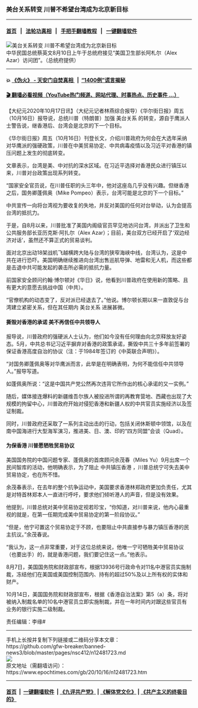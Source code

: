 ### 美台关系转变 川普不希望台湾成为北京新目标
------------------------

#### [首页](https://github.com/gfw-breaker/banned-news3/blob/master/README.md) &nbsp;&nbsp;|&nbsp;&nbsp; [法轮功真相](https://github.com/begood0513/basic/blob/master/README.md)  &nbsp;&nbsp;|&nbsp;&nbsp; [手把手翻墙教程](https://github.com/gfw-breaker/guides/wiki)  &nbsp;&nbsp;|&nbsp;&nbsp; [一键翻墙软件](https://github.com/gfw-breaker/nogfw/blob/master/README.md)  



<div><img alt="美台关系转变 川普不希望台湾成为北京新目标" class="attachment-djy_600_400 size-djy_600_400 wp-post-image" src="https://i.epochtimes.com/assets/uploads/2020/08/2008100135242378-600x400.jpg"/>
<div class="caption">
 中华民国总统蔡英文8月10日上午于总统府接见“美国卫生部长阿札尔（Alex Azar）访问团”。（总统府提供）
</div></div><hr/>

#### 💥 [《伪火》 - 天安门自焚真相 ](http://158.247.195.190:10000/videos/blog/weihuo.html)&nbsp; |&nbsp; [“1400例”谎言揭秘  ](http://158.247.195.190:10000/videos/blog/jiexi1400.html)

#### [ 🎬  翻墙必看视频（YouTube热门频道、网站代理、时事热点、历史事件 ...）](https://github.com/gfw-breaker/links/blob/master/banned.md)

<div><p>
 【大纪元2020年10月17日讯】（大纪元记者林燕综合报导）《华尔街日报》周五（10月16日）报导说，总统川普（特朗普）加强
 <ok href="https://www.epochtimes.com/gb/tag/%E7%BE%8E%E5%8F%B0%E5%85%B3%E7%B3%BB.html">
  美台关系
 </ok>
 的转变，源自于鹰派人士警告说，继香港后、台湾会是北京的下一个目标。
</p>
<p>
 《华尔街日报》周五（10月16日）刊登长文，介绍川普政府为何会在大选年采纳对华鹰派的强硬政策，川普在中美贸易协定、中共病毒疫情以及习近平对香港的镇压问题上发生的彻底转变。
</p>
<p>
 文章表示，台湾是美、中对抗的深水区域。在习近平选择对香港民众进行镇压以来，川普对台政策出现系列转变。
</p>
<p>
 “国家安全官员说，在川普任职的头三年中，他对这座岛几乎没有兴趣。但继香港之后，国务卿蓬佩奥（Mike Pompeo）表示，台湾可能是北京的下一个目标。”
</p>
<p>
 中共宣传一向将台湾视为要收复的失地，并反对美国的任何对台举动，认为会提高台湾的抵抗力。
</p>
<p>
 于是，自8月以来，川普批准了美国内阁级官员罕见地访问台湾，并派出了卫生和公共服务部长亚历克斯·阿扎尔（Alex Azar）；目前，美台双方已经开启了‘双边经济对话’，虽然还不算正式的贸易谈判。
</p>
<p>
 面对北京出动18架战机飞越横跨大陆与台湾的狭窄海峡中线，台湾认为，这是中共在进行恐吓。美国明确继续推进向台湾出售巡航导弹、地雷和无人机，而这些都是击退中共可能发起的袭击所必需的抵抗力量。
</p>
<p>
 前国家安全顾问约翰·博尔顿对《华日》说，他看到川普政府在使用新的策略、且有更大的意愿去挑战中国（中共）。
</p>
<p>
 “官僚机构的动态变了，反对派已经退去了。”他说。博尔顿长期以来一直敦促与台湾建立紧密关系，但在其任期内
 <ok href="https://www.epochtimes.com/gb/tag/%E7%BE%8E%E5%8F%B0%E5%85%B3%E7%B3%BB.html">
  美台关系
 </ok>
 进展甚微。
</p>
<h4>
 撕毁对香港的承诺 美不再信任中共领导人
</h4>
<p>
 报导说，川普政府的强硬派人士认为，他们如今没有任何理由向北京释放友好姿态。5月，中共总书记习近平摒弃对香港的政策承诺，撕毁中共三十多年前签署的保证香港高度自治的协议（注：于1984年签订的《中英联合声明》）。
</p>
<p>
 “对国务卿蓬佩奥等对华鹰派而言，此举是在明确表明，为何不能信任中共领导人。”报导写道。
</p>
<p>
 如蓬佩奥所说：“这是中国共产党公然再次违背它所作出的核心承诺的又一实例。”
</p>
<p>
 随后，媒体接连爆料的新疆维吾尔族人被投进所谓的再教育营地、西藏也出现了大规模的拘留中心，川普政府开始对侵犯香港和新疆人权的中共官员实施经济以及签证制裁。
</p>
<p>
 同时，川普政府还采取了一系列主动出击的行动，包括关闭休斯顿中领馆，以及在南中国海进行大型海军演习，推进美、日、澳、印的“四方同盟”会谈（Quad）。
</p>
<h4 class="title">
 为保香港 川普愿牺牲贸易协议
</h4>
<p>
 美国国务院的中国问题专家、蓬佩奥的首席顾问余茂春（Miles Yu）9月出席一个民间智库的活动，他明确表示，为了阻止
 <ok href="https://www.epochtimes.com/gb/tag/%E4%B8%AD%E5%85%B1%E9%95%87%E5%8E%8B%E9%A6%99%E6%B8%AF.html">
  中共镇压香港
 </ok>
 ，川普总统宁可失去美中贸易协定，也在所不惜。
</p>
<p>
 余茂春表示，在去年的整个抗争运动中，美国要求香港林郑政府更加负责任，尤其是对特首林郑本人一直进行呼吁，要求他们倾听港人的声音，但是没有效果。
</p>
<p>
 他提到，川普总统对美中贸易协定视若珍宝，“你知道，对川普来说，他内心最重视的就是，在第一任期完成美中贸易协定的第一阶段协议。”
</p>
<p>
 “但是，他宁可置这个贸易协定于不顾，也要阻止中共直接参与暴力镇压香港的民主抗议。”余茂春说。
</p>
<p>
 “我认为，这一点非常重要，对于这位总统来说，他唯一宁可牺牲美中贸易协议（也要出手）的，就是香港问题，我们要记住这一点。”他表示。
</p>
<p>
 8月7日，美国国务院和财政部宣布，根据13936号行政命令对11名中港官员实施制裁，冻结他们在美国或美国控制范围内、持有的超过50%及以上所有权的实体和财产。
</p>
<p>
 10月14日，美国国务院和财政部宣布，根据《香港自治法案》第5（a）条，将对被纳入制裁名单的10名中港官员立即实施制裁，并在一年时间内对跟这些官员有业务的银行实施二级制裁。
</p>
<p>
 责任编辑：李缘#
</p>
</div>
<hr/>
手机上长按并复制下列链接或二维码分享本文章：<br/>
https://github.com/gfw-breaker/banned-news3/blob/master/pages/nsc412/n12481723.md <br/>
<a href='https://github.com/gfw-breaker/banned-news3/blob/master/pages/nsc412/n12481723.md'><img src='https://github.com/gfw-breaker/banned-news3/blob/master/pages/nsc412/n12481723.md.png'/></a> <br/>
原文地址（需翻墙访问）：https://www.epochtimes.com/gb/20/10/16/n12481723.htm


------------------------
#### [首页](https://github.com/gfw-breaker/banned-news3/blob/master/README.md) &nbsp;|&nbsp; [一键翻墙软件](https://github.com/gfw-breaker/nogfw/blob/master/README.md) &nbsp;| [《九评共产党》](https://github.com/gfw-breaker/9ping.md/blob/master/README.md#九评之一评共产党是什么) | [《解体党文化》](https://github.com/gfw-breaker/jtdwh.md/blob/master/README.md) | [《共产主义的终极目的》](https://github.com/gfw-breaker/gczydzjmd.md/blob/master/README.md)


<img src='http://gfw-breaker.win/banned-news3/pages/nsc412/n12481723.md' width='0px' height='0px'/>